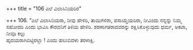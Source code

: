 +++
title = "106 ಎಲೆ ವಿಲಾಸಿನಿಯರಿರ"

+++
106. “ಎಲೆ ವಿಲಾಸಿನಿಯರಾ, ನೀವು  ಹೇಳಿರಿ, ತಾಯಿಗಳಿರಾ, ಪಸಾಯ್ತೆಯರಿರಾ, ನೀವಿಂದು ನನ್ನನ್ನು ನಿಮ್ಮ ಸಹೋದರಿ ಎಂದು ಭಾವಿಸಿ ಕೌರವನಿಗೆ ತಿಳಿಯ ಹೇಳಿರಿ. ಶರಣಾಗತರಾದವರನ್ನು ರಕ್ಷಿಸಿಕೊಳ್ಳುವುದು ಧರ್ಮ, ಅಕಟಾ, ನೀವೂ ಕಲ್ಲು   
ಹೃದಯರಾಗಿಬಿಟ್ಟಿರಲ್ಲಾ ! ಎಂದು ಹಲುಬಿದಳು ತರಳಾಕ್ಷಿ.